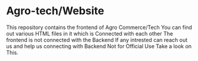 # Agro-tech/Website
This repository contains the frontend of Agro Commerce/Tech 
You can find out various HTML files in it which is Connected with each other
The frontend is not connected with the Backend
If any intrested can reach out us and help us connecting with Backend
Not for Official Use 
Take a look on This.
